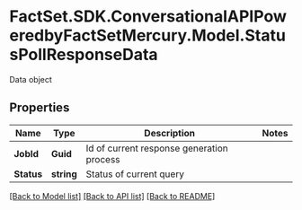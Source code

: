 # FactSet.SDK.ConversationalAPIPoweredbyFactSetMercury.Model.StatusPollResponseData
Data object

## Properties

Name | Type | Description | Notes
------------ | ------------- | ------------- | -------------
**JobId** | **Guid** | Id of current response generation process | 
**Status** | **string** | Status of current query | 

[[Back to Model list]](../README.md#documentation-for-models) [[Back to API list]](../README.md#documentation-for-api-endpoints) [[Back to README]](../README.md)

